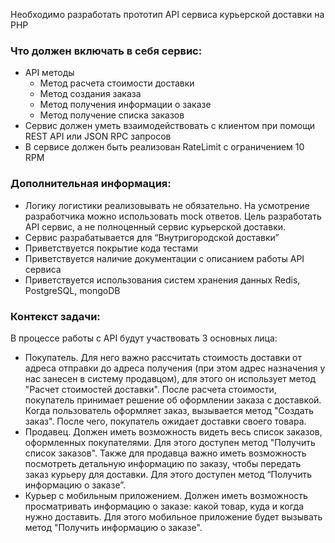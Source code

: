 Необходимо разработать прототип API сервиса курьерской доставки на PHP
 
### Что должен включать в себя сервис:
 
- API методы
  - Метод расчета стоимости доставки
  - Метод создания заказа
  - Метод получения информации о заказе
  - Метод получение списка заказов
- Сервис должен уметь взаимодействовать с клиентом при помощи REST API или JSON RPC запросов
- В сервисе должен быть реализован RateLimit с ограничением 10 RPM
 
### Дополнительная информация:
 
- Логику логистики реализовывать не обязательно. На усмотрение разработчика можно использовать mock ответов.  Цель разработать API сервис, а не полноценный сервис курьерской доставки.
-	Сервис разрабатывается для “Внутригородской доставки”
- Приветствуется покрытие кода тестами
- Приветствуется наличие документации с описанием работы API сервиса
- Приветствуется использования систем хранения данных Redis, PostgreSQL, mongoDB
 
### Контекст задачи:
 
В процессе работы с API будут участвовать 3 основных лица:
 
- Покупатель. Для него важно рассчитать стоимость доставки от адреса отправки до адреса получения (при этом адрес назначения у нас занесен в систему продавцом), для этого он использует метод "Расчет стоимостей доставки". После расчета стоимости, покупатель принимает решение об оформлении заказа с доставкой. Когда пользователь оформляет заказ, вызывается метод "Создать заказ". После чего, покупатель ожидает доставки своего товара.
- Продавец. Должен иметь возможность видеть весь список заказов, оформленных покупателями. Для этого доступен метод "Получить список заказов". Также для продавца важно иметь возможность посмотреть детальную информацию по заказу, чтобы передать заказ курьеру для доставки. Для этого доступен метод “Получить информацию о заказе”.
- Курьер с мобильным приложением. Должен иметь возможность просматривать информацию о заказе: какой товар, куда и когда нужно доставить. Для этого мобильное приложение будет вызывать метод "Получить информацию о заказе".
